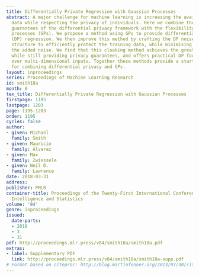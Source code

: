 ```yaml
---
title: Differentially Private Regression with Gaussian Processes
abstract: A major challenge for machine learning is increasing the availability of
  data while respecting the privacy of individuals. Here we combine the provable privacy
  guarantees of the differential privacy framework with the flexibility of Gaussian
  processes (GPs). We propose a method using GPs to provide differentially private
  (DP) regression. We then improve this method by crafting the DP noise covariance
  structure to efficiently protect the training data, while minimising the scale of
  the added noise. We find that this cloaking method achieves the greatest accuracy,
  while still providing privacy guarantees, and offers practical DP for regression
  over multi-dimensional inputs. Together these methods provide a starter toolkit
  for combining differential privacy and GPs.
layout: inproceedings
series: Proceedings of Machine Learning Research
id: smith18a
month: 0
tex_title: Differentially Private Regression with Gaussian Processes
firstpage: 1195
lastpage: 1203
page: 1195-1203
order: 1195
cycles: false
author:
- given: Michael
  family: Smith
- given: Mauricio
  family: Álvarez
- given: Max
  family: Zwiessele
- given: Neil D.
  family: Lawrence
date: 2018-03-31
address: 
publisher: PMLR
container-title: Proceedings of the Twenty-First International Conference on Artificial
  Intelligence and Statistics
volume: '84'
genre: inproceedings
issued:
  date-parts:
  - 2018
  - 3
  - 31
pdf: http://proceedings.mlr.press/v84/smith18a/smith18a.pdf
extras:
- label: Supplementary PDF
  link: http://proceedings.mlr.press/v84/smith18a/smith18a-supp.pdf
# Format based on citeproc: http://blog.martinfenner.org/2013/07/30/citeproc-yaml-for-bibliographies/
---
```

